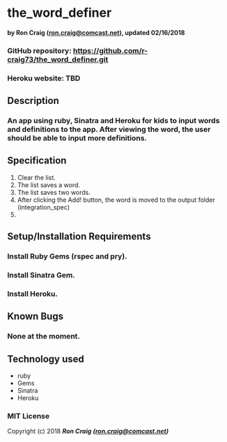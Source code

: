 # the_word_definer

#### by Ron Craig (ron.craig@comcast.net), updated 02/16/2018
### GitHub repository: https://github.com/r-craig73/the_word_definer.git
### Heroku website: TBD

## Description
### An app using ruby, Sinatra and Heroku for kids to input words and definitions to the app.  After viewing the word, the user should be able to input more definitions.

## Specification
1. Clear the list.
2. The list saves a word.
3. The list saves two words.
4. After clicking the Add! button, the word is moved to the output folder (integration_spec)
5.  

## Setup/Installation Requirements
### Install Ruby Gems (rspec and pry).
### Install Sinatra Gem.
### Install Heroku.

## Known Bugs
### None at the moment.

## Technology used
* ruby
* Gems
* Sinatra
* Heroku

### MIT License

Copyright (c) 2018 **_Ron Craig (ron.craig@comcast.net)_**

